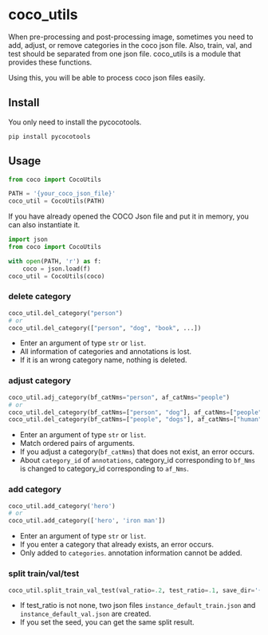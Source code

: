 # coco_utils
When pre-processing and post-processing image, sometimes you need to add, adjust, or remove categories in the coco json file. Also, train, val, and test should be separated from one json file. coco_utils is a module that provides these functions.

Using this, you will be able to process coco json files easily.

## Install
You only need to install the pycocotools.
```Shell
pip install pycocotools
```

## Usage

```python
from coco import CocoUtils

PATH = '{your_coco_json_file}'
coco_util = CocoUtils(PATH)
```

If you have already opened the COCO Json file and put it in memory, you can also instantiate it.

```python
import json
from coco import CocoUtils

with open(PATH, 'r') as f:
    coco = json.load(f)
coco_util = CocoUtils(coco)
```

### delete category
```python
coco_util.del_category("person")
# or
coco_util.del_category(["person", "dog", "book", ...])
```
-  Enter an argument of type `str` or `list`.
-  All information of categories and annotations is lost.
-  If it is an wrong category name, nothing is deleted.

### adjust category
```python
coco_util.adj_category(bf_catNms="person", af_catNms="people")
# or
coco_util.del_category(bf_catNms=["person", "dog"], af_catNms=["people", "fox"]) # ok
coco_util.del_category(bf_catNms=["people", "dogs"], af_catNms=["human", "fox"]) # error. because people dose not exist.
```

- Enter an argument of type `str` or `list`.
- Match ordered pairs of arguments.
- If you adjust a category(`bf_catNms`) that does not exist, an error occurs.
- About `category_id` of `annotations`, category_id corresponding to `bf_Nms` is changed to category_id corresponding to `af_Nms`.

### add category
```python
coco_util.add_category('hero')
# or
coco_util.add_category(['hero', 'iron man'])
```
- Enter an argument of type `str` or `list`.
- If you enter a category that already exists, an error occurs.
- Only added to `categories`. annotation information cannot be added.

### split train/val/test

```python
coco_util.split_train_val_test(val_ratio=.2, test_ratio=.1, save_dir='{your_save_dir}', set_seed=1)
```

- If test_ratio is not none, two json files `instance_default_train.json` and `instance_default_val.json` are created. 
- If you set the seed, you can get the same split result.

